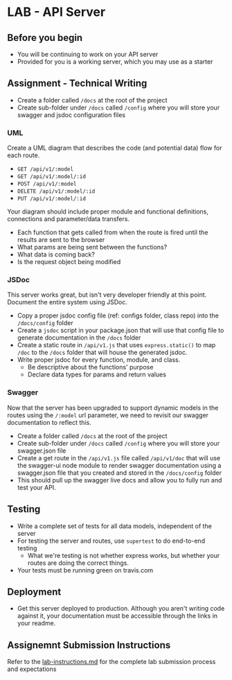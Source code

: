 # LAB - API Server

## Before you begin
* You will be continuing to work on your API server
* Provided for you is a working server, which you may use as a starter

## Assignment - Technical Writing
* Create a folder called `/docs` at the root of the project
* Create sub-folder under `/docs` called `/config` where you will store your swagger and jsdoc configuration files

### UML
Create a UML diagram that describes the code (and potential data) flow for each route.
  * `GET /api/v1/:model`
  * `GET /api/v1/:model/:id`
  * `POST /api/v1/:model`
  * `DELETE /api/v1/:model/:id`
  * `PUT /api/v1/:model/:id`
  
Your diagram should include proper module and functional definitions, connections and parameter/data transfers.

  * Each function that gets called from when the route is fired until the results are sent to the browser
  * What params are being sent between the functions?
  * What data is coming back?
  * Is the request object being modified

### JSDoc
This server works great, but isn't very developer friendly at this point. Document the entire system using JSDoc.

* Copy a proper jsdoc config file (ref: configs folder, class repo) into the `/docs/config` folder
* Create a `jsdoc` script in your package.json that will use that config file to generate documentation in the `/docs` folder
* Create a static route in `/api/v1.js` that uses `express.static()` to map `/doc` to the `/docs` folder that will house the generated jsdoc.
* Write proper jsdoc for every function, module, and class.
  * Be descriptive about the functions' purpose
  * Declare data types for params and return values

### Swagger
Now that the server has been upgraded to support dynamic models in the routes using the `/:model` url parameter, we need to revisit our swagger documentation to reflect this.

* Create a folder called `/docs` at the root of the project
* Create sub-folder under `/docs` called `/config` where you will store your swagger.json file
* Create a get route in the `/api/v1.js` file called `/api/v1/doc` that will use the swagger-ui node module to render swagger documentation using a swagger.json file that you created and stored in the `/docs/config` folder
* This should pull up the swagger live docs and allow you to fully run and test your API.

## Testing
* Write a complete set of tests for all data models, independent of the server
* For testing the server and routes, use `supertest` to do end-to-end testing
  * What we're testing is not whether express works, but whether your routes are doing the correct things.
* Your tests must be running green on travis.com

## Deployment
* Get this server deployed to production. Although you aren't writing code against it, your documentation must be accessible through the links in your readme.  

## Assignemnt Submission Instructions
Refer to the [lab-instructions.md](../../../reference/submission-instructions/labs.md) for the complete lab submission process and expectations

